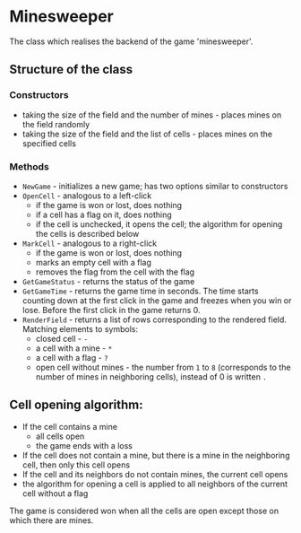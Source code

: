 # Minesweeper

The class which realises the backend of the game 'minesweeper'.

## Structure of the class

### Constructors
- taking the size of the field and the number of mines - places mines on the field randomly
- taking the size of the field and the list of cells - places mines on the specified cells

### Methods
- `NewGame` - initializes a new game; has two options similar to constructors
- `OpenCell` - analogous to a left-click
  - if the game is won or lost, does nothing
  - if a cell has a flag on it, does nothing
  - if the cell is unchecked, it opens the cell; the algorithm for opening the cells is described below
- `MarkCell` - analogous to a right-click
  - if the game is won or lost, does nothing 
  - marks an empty cell with a flag
  - removes the flag from the cell with the flag
- `GetGameStatus` - returns the status of the game
- `GetGameTime` - returns the game time in seconds. The time starts counting down at the first click in the game and freezes when you win or lose. Before the first click in the game returns 0.
- `RenderField` - returns a list of rows corresponding to the rendered field. Matching elements to symbols:
  - closed cell - `-`
  - a cell with a mine - `*`
  - a cell  with a flag - `?`
  - open cell without mines - the number from `1` to `8` (corresponds to the number of mines in neighboring cells), instead of 0 is written `.`

## Cell opening algorithm:
- If the cell contains a mine
  - all cells open
  - the game ends with a loss
- If the cell does not contain a mine, but there is a mine in the neighboring cell, then only this cell opens
- If the cell and its neighbors do not contain mines, the current cell opens
 - the algorithm for opening a cell is applied to all neighbors of the current cell without a flag

The game is considered won when all the cells are open except those on which there are mines.
